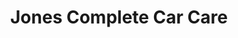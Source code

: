 ---
title: "Jones Complete Car Care"
url: /taylorsville/jones-complete-car-care/
shop: Autowerkstatt
---
